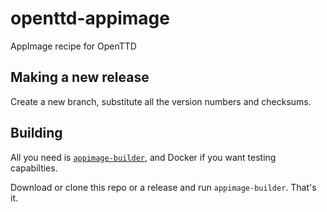 # openttd-appimage
AppImage recipe for OpenTTD

## Making a new release

Create a new branch, substitute all the version numbers and checksums.

## Building

All you need is [`appimage-builder`](https://github.com/AppImageCrafters/appimage-builder), and Docker if you want testing capabilties.

Download or clone this repo or a release and run `appimage-builder`.
That's it.
